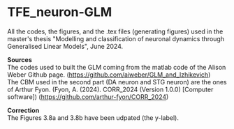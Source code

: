 # TFE_neuron-GLM
All the codes, the figures, and the .tex files (generating figures) used in the master's thesis "Modelling and classification of neuronal dynamics through Generalised Linear Models", June 2024.

**Sources** <br>
The codes used to built the GLM coming from the matlab code of the Alison Weber Github page. (https://github.com/aiweber/GLM_and_Izhikevich) <br>
The CBM used in the second part (DA neuron and STG neuron) are the ones of Arthur Fyon. (Fyon, A. (2024). CORR_2024 (Version 1.0.0) [Computer software]) (https://github.com/arthur-fyon/CORR_2024) <br>

**Correction** <br>
The Figures 3.8a and 3.8b have been udpated (the y-label).

